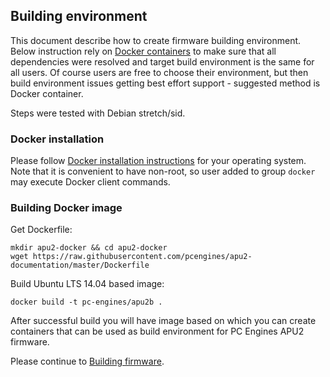 Building environment
--------------------

This document describe how to create firmware building environment. Below
instruction rely on [Docker containers](https://www.docker.com/) to make sure
that all dependencies were resolved and target build environment is the same
for all users. Of course users are free to choose their environment, but then
build environment issues getting best effort support - suggested method is
Docker container.

Steps were tested with Debian stretch/sid.

### Docker installation

Please follow [Docker installation instructions](https://docs.docker.com/engine/installation/) for your operating
system. Note that it is convenient to have non-root, so user added to group
`docker` may execute Docker client commands.

### Building Docker image

Get Dockerfile:

```
mkdir apu2-docker && cd apu2-docker
wget https://raw.githubusercontent.com/pcengines/apu2-documentation/master/Dockerfile
```

Build Ubuntu LTS 14.04 based image:

```
docker build -t pc-engines/apu2b .
```

After successful build you will have image based on which you can create
containers that can be used as build environment for PC Engines APU2 firmware.

Please continue to [Building firmware](docs/building_firmware.md).
